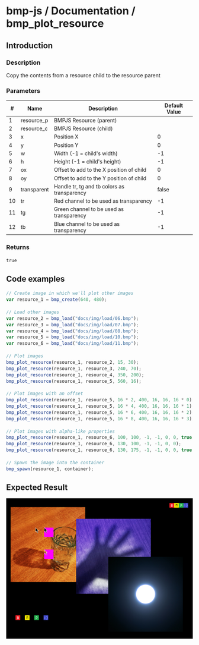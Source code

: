 # bmp-js / Documentation / bmp_plot_resource
## Introduction

### Description

Copy the contents from a resource child to the resource parent

### Parameters

|#|Name|Description|Default Value|
|-|-|-|-|
|1|resource_p|BMPJS Resource (parent)||
|2|resource_c|BMPJS Resource (child)||
|3|x|Position X|0|
|4|y|Position Y|0|
|5|w|Width (-1 = child's width)|-1|
|6|h|Height (-1 = child's height)|-1|
|7|ox|Offset to add to the X position of child|0|
|8|oy|Offset to add to the Y position of child|0|
|9|transparent|Handle tr, tg and tb colors as transparency|false|
|10|tr|Red channel to be used as transparency|-1|
|11|tg|Green channel to be used as transparency|-1|
|12|tb|Blue channel to be used as transparency|-1|

### Returns
`true`

## Code examples

```js
// Create image in which we'll plot other images
var resource_1 = bmp_create(640, 480);

// Load other images
var resource_2 = bmp_load("docs/img/load/06.bmp");
var resource_3 = bmp_load("docs/img/load/07.bmp");
var resource_4 = bmp_load("docs/img/load/08.bmp");
var resource_5 = bmp_load("docs/img/load/10.bmp");
var resource_6 = bmp_load("docs/img/load/11.bmp");

// Plot images
bmp_plot_resource(resource_1, resource_2, 15, 30);
bmp_plot_resource(resource_1, resource_3, 240, 70);
bmp_plot_resource(resource_1, resource_4, 350, 200);
bmp_plot_resource(resource_1, resource_5, 560, 16);

// Plot images with an offset
bmp_plot_resource(resource_1, resource_5, 16 * 2, 400, 16, 16, 16 * 0);
bmp_plot_resource(resource_1, resource_5, 16 * 4, 400, 16, 16, 16 * 1);
bmp_plot_resource(resource_1, resource_5, 16 * 6, 400, 16, 16, 16 * 2);
bmp_plot_resource(resource_1, resource_5, 16 * 8, 400, 16, 16, 16 * 3);

// Plot images with alpha-like properties
bmp_plot_resource(resource_1, resource_6, 100, 100, -1, -1, 0, 0, true, 255, 0, 255);
bmp_plot_resource(resource_1, resource_6, 130, 100, -1, -1, 0, 0);
bmp_plot_resource(resource_1, resource_6, 130, 175, -1, -1, 0, 0, true, 0, 0, 0);

// Spawn the image into the container
bmp_spawn(resource_1, container);
```

## Expected Result

![expected-result](./img/025.png)
